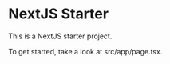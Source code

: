# NextJS Starter

This is a NextJS starter project.

To get started, take a look at src/app/page.tsx.
